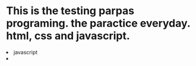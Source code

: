 <h1>This is the testing parpas programing. the paractice everyday. html, css and javascript.</h1>
<li>javascript<li>